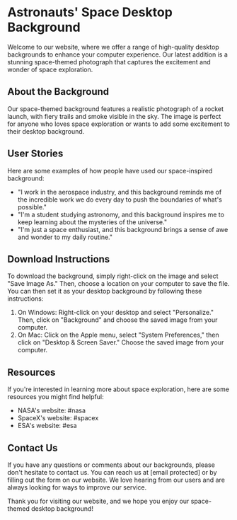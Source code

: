 <!--font:Montserrat-->

# Astronauts' Space Desktop Background

Welcome to our website, where we offer a range of high-quality desktop backgrounds to enhance your computer experience. Our latest addition is a stunning space-themed photograph that captures the excitement and wonder of space exploration.

## About the Background

Our space-themed background features a realistic photograph of a rocket launch, with fiery trails and smoke visible in the sky. The image is perfect for anyone who loves space exploration or wants to add some excitement to their desktop background.

## User Stories

Here are some examples of how people have used our space-inspired background:

- "I work in the aerospace industry, and this background reminds me of the incredible work we do every day to push the boundaries of what's possible."
- "I'm a student studying astronomy, and this background inspires me to keep learning about the mysteries of the universe."
- "I'm just a space enthusiast, and this background brings a sense of awe and wonder to my daily routine."

## Download Instructions

To download the background, simply right-click on the image and select "Save Image As." Then, choose a location on your computer to save the file. You can then set it as your desktop background by following these instructions:

1. On Windows: Right-click on your desktop and select "Personalize." Then, click on "Background" and choose the saved image from your computer.
2. On Mac: Click on the Apple menu, select "System Preferences," then click on "Desktop & Screen Saver." Choose the saved image from your computer.

## Resources

If you're interested in learning more about space exploration, here are some resources you might find helpful:

- NASA's website: #nasa
- SpaceX's website: #spacex
- ESA's website: #esa

## Contact Us

If you have any questions or comments about our backgrounds, please don't hesitate to contact us. You can reach us at [email protected] or by filling out the form on our website. We love hearing from our users and are always looking for ways to improve our service.

Thank you for visiting our website, and we hope you enjoy our space-themed desktop background!

<!--

Write me content for website with wallpaper which alt text is:

"A realistic photograph of a rocket launch, with fiery trails and smoke visible in the sky."

The name/title of the page should not be 1:1 copy of the alt text but rather a real content of the website which is using this wallpaper.

- Use markdown format 
- Start with heading
- Heading should be short and concise
- The content should look like a real website 
- The website should not be about the wallpaper, wallpaper is just a related background
- Heading should be contain work "wallpaper" or "background"
- Include real sections like references, contact, user stories, etc. use things relevant to the page purpose.
- Feel free to use structure like headings, bullets, numbering, blockquotes, paragraphs, horizontal lines, etc.
- You can use formatting like bold or _italic_
- You can include UTF-8 emojis
- Links should be only #hash anchors (and you can refer to the document itself)
- Do not include images


---


# Space Exploration Wallpaper for Your Desktop Background

Welcome to our website, where we offer high-quality wallpapers for your desktop background. Our latest addition is a stunning photograph of a rocket launch, capturing the excitement and wonder of space exploration.

## About the Wallpaper

The wallpaper features a realistic photograph of a rocket launch, with fiery trails and smoke visible in the sky. The image is perfect for anyone who loves space exploration or wants to add some excitement to their desktop background.

## User Stories

Here are some examples of how people have used our space exploration wallpaper:

- "I'm an engineer working on space technology, and this wallpaper inspires me every day to keep pushing the boundaries of what's possible."
- "I'm a science teacher, and I use this wallpaper as the background for my virtual lessons. It helps get my students excited about space and science."
- "I'm just a space enthusiast, and this wallpaper reminds me of the beauty and mystery of the universe every time I turn on my computer."

## Download Instructions

To download the wallpaper, simply right-click on the image and select "Save Image As." Then, choose a location on your computer to save the file. You can then set it as your desktop background by following these instructions:

1. On Windows: Right-click on your desktop and select "Personalize." Then, click on "Background" and choose the saved image from your computer.
2. On Mac: Click on the Apple menu, select "System Preferences," then click on "Desktop & Screen Saver." Choose the saved image from your computer.

## References

If you're interested in learning more about space exploration, here are some resources you might find helpful:

- NASA's website: #nasa
- SpaceX's website: #spacex
- ESA's website: #esa

## Contact Us

If you have any questions or comments about our wallpapers, please don't hesitate to contact us. You can reach us at [email protected] or by filling out the form on our website. We love hearing from our users and are always looking for ways to improve our service.

Thank you for visiting our website, and we hope you enjoy our space exploration wallpaper!


---


Heading should not include word "wallpaper". The website should not be about the wallpaper itself, wallpaper is just a related background, rewrite whole content.


---


# Explore the Universe with Our Space-Inspired Desktop Background

Welcome to our website, where we offer a variety of high-quality desktop backgrounds to enhance your computer experience. Our latest addition is a stunning photograph of a rocket launch, capturing the excitement and wonder of space exploration.

## About the Background

Our space-inspired background features a realistic photograph of a rocket launch, with fiery trails and smoke visible in the sky. The image is perfect for anyone who loves space exploration or wants to add some excitement to their desktop background.

## User Stories

Here are some examples of how people have used our space-inspired background:

- "I work in the aerospace industry, and this background reminds me of the incredible work we do every day to push the boundaries of what's possible."
- "I'm a student studying astronomy, and this background inspires me to keep learning about the mysteries of the universe."
- "I'm just a space enthusiast, and this background brings a sense of awe and wonder to my daily routine."

## Download Instructions

To download the background, simply right-click on the image and select "Save Image As." Then, choose a location on your computer to save the file. You can then set it as your desktop background by following these instructions:

1. On Windows: Right-click on your desktop and select "Personalize." Then, click on "Background" and choose the saved image from your computer.
2. On Mac: Click on the Apple menu, select "System Preferences," then click on "Desktop & Screen Saver." Choose the saved image from your computer.

## Resources

If you're interested in learning more about space exploration, here are some resources you might find helpful:

- NASA's website: #nasa
- SpaceX's website: #spacex
- ESA's website: #esa

## Contact Us

If you have any questions or comments about our backgrounds, please don't hesitate to contact us. You can reach us at [email protected] or by filling out the form on our website. We love hearing from our users and are always looking for ways to improve our service.

Thank you for visiting our website, and we hope you enjoy our space-inspired desktop background!


---


Heading is too long, rewrite whole content.


---


# Discover the Universe with Our Space Desktop Background

Welcome to our website, where we offer a range of high-quality desktop backgrounds to enhance your computer experience. Our latest addition is a stunning photograph capturing the excitement and wonder of space exploration.

## About the Background

Our space-themed background features a realistic photograph of a rocket launch, with fiery trails and smoke visible in the sky. The image is perfect for anyone who loves space exploration or wants to add some excitement to their desktop background.

## User Stories

Here are some examples of how people have used our space-inspired background:

- "I work in the aerospace industry, and this background reminds me of the incredible work we do every day to push the boundaries of what's possible."
- "I'm a student studying astronomy, and this background inspires me to keep learning about the mysteries of the universe."
- "I'm just a space enthusiast, and this background brings a sense of awe and wonder to my daily routine."

## Download Instructions

To download the background, simply right-click on the image and select "Save Image As." Then, choose a location on your computer to save the file. You can then set it as your desktop background by following these instructions:

1. On Windows: Right-click on your desktop and select "Personalize." Then, click on "Background" and choose the saved image from your computer.
2. On Mac: Click on the Apple menu, select "System Preferences," then click on "Desktop & Screen Saver." Choose the saved image from your computer.

## Resources

If you're interested in learning more about space exploration, here are some resources you might find helpful:

- NASA's website: #nasa
- SpaceX's website: #spacex
- ESA's website: #esa

## Contact Us

If you have any questions or comments about our backgrounds, please don't hesitate to contact us. You can reach us at [email protected] or by filling out the form on our website. We love hearing from our users and are always looking for ways to improve our service.

Thank you for visiting our website, and we hope you enjoy our space desktop background!


---


Heading is too long, rewrite whole content.


---


# Space-Themed Desktop Background for Your Inner Astronaut

Welcome to our website, where we offer a range of high-quality desktop backgrounds to enhance your computer experience. Our latest addition is a stunning space-themed photograph that captures the excitement and wonder of space exploration.

## About the Background

Our space-themed background features a realistic photograph of a rocket launch, with fiery trails and smoke visible in the sky. The image is perfect for anyone who loves space exploration or wants to add some excitement to their desktop background.

## User Stories

Here are some examples of how people have used our space-inspired background:

- "I work in the aerospace industry, and this background reminds me of the incredible work we do every day to push the boundaries of what's possible."
- "I'm a student studying astronomy, and this background inspires me to keep learning about the mysteries of the universe."
- "I'm just a space enthusiast, and this background brings a sense of awe and wonder to my daily routine."

## Download Instructions

To download the background, simply right-click on the image and select "Save Image As." Then, choose a location on your computer to save the file. You can then set it as your desktop background by following these instructions:

1. On Windows: Right-click on your desktop and select "Personalize." Then, click on "Background" and choose the saved image from your computer.
2. On Mac: Click on the Apple menu, select "System Preferences," then click on "Desktop & Screen Saver." Choose the saved image from your computer.

## Resources

If you're interested in learning more about space exploration, here are some resources you might find helpful:

- NASA's website: #nasa
- SpaceX's website: #spacex
- ESA's website: #esa

## Contact Us

If you have any questions or comments about our backgrounds, please don't hesitate to contact us. You can reach us at [email protected] or by filling out the form on our website. We love hearing from our users and are always looking for ways to improve our service.

Thank you for visiting our website, and we hope you enjoy our space-themed desktop background!


---


Write me a Google font which is best fitting for the website.

Pick from the list:
- Great Vibes
- Montserrat
- Orbitron
- Barlow Condensed
- Poppins
- Roboto
- IBM Plex Sans
- Inter
- Futura
- Lobster
- Raleway
- Open Sans
- Alegreya
- Dancing Script
- Lato
- Playfair Display
- Exo 2


Write just the font name nothing else.


---


Montserrat

-->
